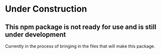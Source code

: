# Under Construction

## This npm package is not ready for use and is still under development

Currently in the process of bringing in the files that will make this package.

